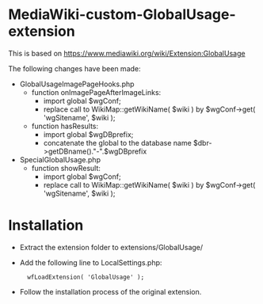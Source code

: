 MediaWiki-custom-GlobalUsage-extension
======================================

This is based on https://www.mediawiki.org/wiki/Extension:GlobalUsage

The following changes have been made:

* GlobalUsageImagePageHooks.php
   * function onImagePageAfterImageLinks:
      * import global $wgConf;
      * replace call to WikiMap::getWikiName( $wiki ) by $wgConf->get( 'wgSitename', $wiki );
   * function hasResults:
      * import global $wgDBprefix;
      * concatenate the global to the database name $dbr->getDBname()."-".$wgDBprefix
* SpecialGlobalUsage.php
   * function showResult:
      * import global $wgConf;
      * replace call to WikiMap::getWikiName( $wiki ) by $wgConf->get( 'wgSitename', $wiki );

# Installation
* Extract the extension folder to extensions/GlobalUsage/
* Add the following line to LocalSettings.php:

        wfLoadExtension( 'GlobalUsage' );

* Follow the installation process of the original extension.